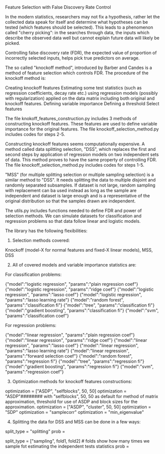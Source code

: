 

Feature Selection with False Discovery Rate Control

In the modern statistics, researchers may not fix a hypothesis, rather let the collected data speak for itself and determine what hypotheses can be tested (which features should be selected). This leads to a phenomenon called "cherry picking": in the searches through data, the inputs which describe the observed data well but cannot explain future data will likely be picked.

Controlling false discovery rate (FDR), the expected value of proportion of incorrectly selected inputs, helps pick true predictors on average.

The so called "knockoff method", introduced by Barber and Candes is a method of feature selection which controls FDR. The procedure of the knockoff method is:

Creating knockoff features
Estimating some test statistics (such as regression coefficients, decay rate etc.) using regression models (possibly with regularization) applied on the data matrix including both original and knockoff features.
Defining variable importance
Defining a threshold
Select features

The file knokoff_features_construction.py includes 3 methods of constructing knockoff features. These features are used to define variable importance for the original features. The file knockoff_selection_method.py includes codes for steps 2-5.

Constructing knockoff features seems computationally expensive. A method called data splitting selection, "DSS", which replaces the first and second steps by application of regression models on two independent sets of data. This method proves to have the same property of controlling FDR. The file knockoff_selection_method.py includes codes for steps 1-5.

"MSS" (for multiple splitting selection or multiple sampling selection) is a similar method to "DSS". It needs splitting the data to multiple disjoint and randomly separated subsamples. If dataset is not large, random sampling with replacement can ba used instead as long as the sample are independent and dataset is large enough and is a representative of the original distribution so that the samples drawn are independent.

The utils.py includes functions needed to define FDR and power of selection methods. We can simulate datasets for classification and regression problems so that data follow linear and logistic models.

The library has the following flexibilities:

1) Selection methods covered:

Knockoff (model-X for normal features and fixed-X linear models), MSS, DSS

2) All of covered models and variable importance statistics are:

For classification problems:

{"model":"logistic regression", "params":"plain regression coef"}
{"model":"logistic regression", "params":"ridge coef"}
{"model":"logistic regression", "params":"lasso coef"}
{"model":"logistic regression", "params":"lasso learning rate"}
{"model":"random forest", "params":"classification fi"}
{"model":"tree", "params":"classification fi"}
{"model":"gradient boosting", "params":"classification fi"}
{"model":"svm", "params":"classification coef"}

For regression problems:

{"model":"linear regression", "params":"plain regression coef"}
{"model":"linear regression", "params":"ridge coef"}
{"model":"linear regression", "params":"lasso coef"}
{"model":"linear regression", "params":"lasso learning rate"}
{"model":"linear regression", "params":"forward selection coef"}
{"model":"random forest", "params":"regression fi"}
{"model":"tree", "params":"regression fi"}
{"model":"gradient boosting", "params":"regression fi"}
{"model":"svm", "params":"regression coef"}


3) Optimization methods for knockoff features constructions:

optimization = ["ASDP", "selfblocks", 50, 50] 
optimization = "ASDP"######## with "selfblocks", 50, 50 as default for method of matrix approximation, threshold for use of ASDP and block sizes for the approximation.
optimization = ["ASDP", "cluster", 50, 50]
optimization = "SDP"
optimization = "samplecorr"
optimization = "min_eigenvalue"


4) Splitting the data for DSS and MSS can be done in a few ways:

split_type = "splitting"
prob = <a value between zero and one showing the portion of training and validation sets>

split_type = ["sampling", fold1, fold2] # folds show how many times we sample fot estimating the independent tests statistics
prob = <a value between zero and one showing the portion of the simulated subsample of the original dataset.>
